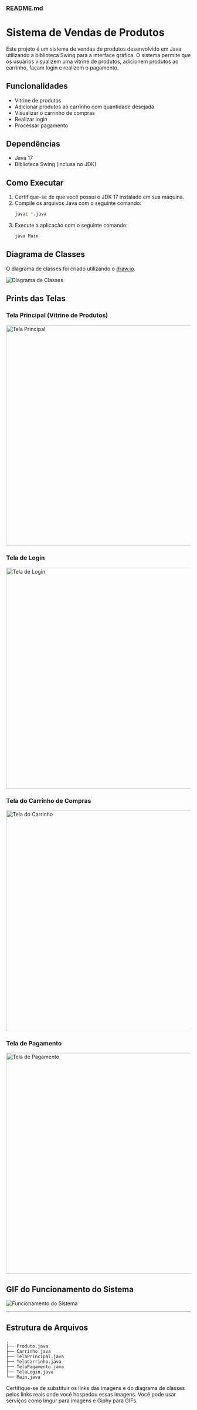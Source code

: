### README.md

# Sistema de Vendas de Produtos

Este projeto é um sistema de vendas de produtos desenvolvido em Java utilizando a biblioteca Swing para a interface gráfica. O sistema permite que os usuários visualizem uma vitrine de produtos, adicionem produtos ao carrinho, façam login e realizem o pagamento.

## Funcionalidades

- Vitrine de produtos
- Adicionar produtos ao carrinho com quantidade desejada
- Visualizar o carrinho de compras
- Realizar login
- Processar pagamento

## Dependências

- Java 17
- Biblioteca Swing (inclusa no JDK)

## Como Executar

1. Certifique-se de que você possui o JDK 17 instalado em sua máquina.
2. Compile os arquivos Java com o seguinte comando:
   ```sh
   javac *.java
   ```
3. Execute a aplicação com o seguinte comando:
   ```sh
   java Main
   ```

## Diagrama de Classes

O diagrama de classes foi criado utilizando o [draw.io](https://www.draw.io/).

![Diagrama de Classes](https://your-diagram-link.png)

## Prints das Telas

### Tela Principal (Vitrine de Produtos)

<img src="https://your-screenshot-link.png" alt="Tela Principal" width="600">

### Tela de Login

<img src="https://your-screenshot-link.png" alt="Tela de Login" width="600">

### Tela do Carrinho de Compras

<img src="https://your-screenshot-link.png" alt="Tela do Carrinho" width="600">

### Tela de Pagamento

<img src="https://your-screenshot-link.png" alt="Tela de Pagamento" width="600">

## GIF do Funcionamento do Sistema

![Funcionamento do Sistema](https://your-gif-link.gif)

---

## Estrutura de Arquivos

```
.
├── Produto.java
├── Carrinho.java
├── TelaPrincipal.java
├── TelaCarrinho.java
├── TelaPagamento.java
├── TelaLogin.java
└── Main.java
```

Certifique-se de substituir os links das imagens e do diagrama de classes pelos links reais onde você hospedou essas imagens. Você pode usar serviços como Imgur para imagens e Giphy para GIFs.
